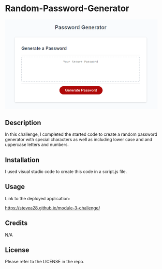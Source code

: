 <h1>Random-Password-Generator</h1>

<img src="generate password screenshot.png">

## Description

In this challenge, I completed the started code to create a random password generator with special characters as well as including lower case and and uppercase letters and numbers.

## Installation

I used visual studio code to create this code in a script.js file.

## Usage

Link to the deployed application: 

https://stevea28.github.io/module-3-challenge/

## Credits

N/A

## License 

Please refer to the LICENSE in the repo.

